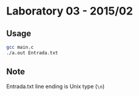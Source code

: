 Laboratory 03 - 2015/02
=======================

Usage
-----

```bash
gcc main.c
./a.out Entrada.txt
```

Note
----

Entrada.txt line ending is Unix type (`\n`)
